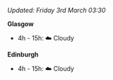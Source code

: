 *Updated: Friday 3rd March 03:30*

**Glasgow**

* 4h - 15h: :cloud: Cloudy

**Edinburgh**

* 4h - 15h: :cloud: Cloudy
